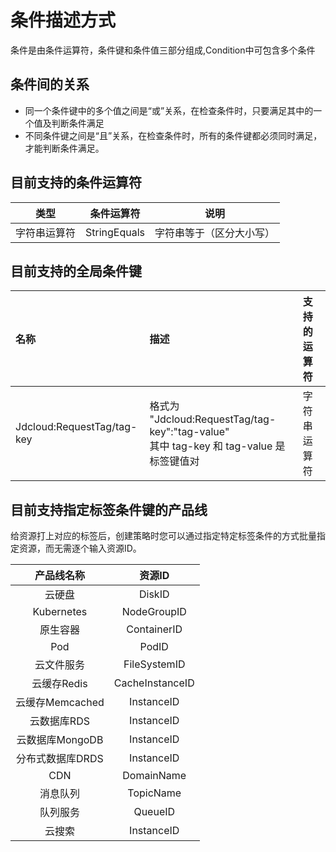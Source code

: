 # 条件描述方式

条件是由条件运算符，条件键和条件值三部分组成,Condition中可包含多个条件

## 条件间的关系

 - 同一个条件键中的多个值之间是“或”关系，在检查条件时，只要满足其中的一个值及判断条件满足
 - 不同条件键之间是“且”关系，在检查条件时，所有的条件键都必须同时满足，才能判断条件满足。

## 目前支持的条件运算符

|  类型| 条件运算符|说明|
|:----------:|:-----------------:|:-----------------:|
|  字符串运算符  |  StringEquals |字符串等于（区分大小写）|

## 目前支持的全局条件键

 | 名称 |描述 |支持的运算符 |
| :----------------- |:---------- | :----------------- |
 |Jdcloud:RequestTag/tag-key|格式为 "Jdcloud:RequestTag/tag-key":"tag-value"<Br>其中 tag-key 和 tag-value 是标签键值对|字符串运算符|
 
 ## 目前支持指定标签条件键的产品线
 
给资源打上对应的标签后，创建策略时您可以通过指定特定标签条件的方式批量指定资源，而无需逐个输入资源ID。

  | 产品线名称  | 资源ID|
| :-----------------:|:-----------------: |
 |云硬盘|DiskID|
  |Kubernetes|NodeGroupID|
| 原生容器  | ContainerID  |
 | Pod  | PodID  |
  |云文件服务 | FileSystemID  |
 |  云缓存Redis | CacheInstanceID  |
|  云缓存Memcached | InstanceID  |
|  云数据库RDS | InstanceID  |
 |  云数据库MongoDB | InstanceID  |
|  分布式数据库DRDS|  InstanceID |
|  CDN | DomainName|
| 消息队列  |TopicName   |
| 队列服务  | QueueID  |
|  云搜索 | InstanceID  |
